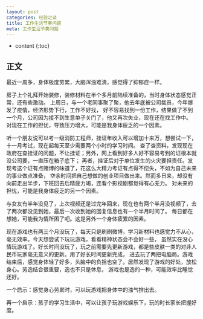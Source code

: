 ```yaml
---
layout: post
categories: 经验之谈
title: 工作生活节奏问题
meta: 工作生活节奏问题
---
```

* content
{:toc}

## 正文

最近一周多，身体极度劳累，大脑浑浊难清，感觉得了抑郁症一样。

房子上个礼拜开始装修，装修材料在半个多月前陆续准备的，当时身体状态感觉正常，还有些激动。
上周日，与一个老同事聚了聚，他去年底被公司裁员，今年爆发了疫情，经济形势下行，工作不好找，
好不容易找到一份工作，结果做了不到一个月，公司因为接不到生意单子关门了，他又再次失业，现在还在找工作中。
对现在工作的担忧，导致压力增大，可能是我身体疲乏的一个因素。

听一个朋友说可以考一级消防工程师，挂证年收入可以增加十来万，想尝试一下，十一月考试，现在起每天至少需要两个小时的学习时间。
查了查资料，发现现在政府在查挂证的问题，不让挂证；另外，网上看到好多人好不容易考到的证根本就没公司要，一直压在箱子底下；
再者，挂证后对于单位发生的火灾要担责任。发现考这个证有点赌博的味道了，花这么大精力考证有点得不偿失，不如为自己未来的事业做点准备，
空余时间把自己想做的创业项目做出来。然而多日来，却没有向前走出半步，下班回去后精疲力竭，连看个影视剧都觉得有心无力。
对未来的担忧，可能是我身体疲乏的另一个因素。

与女友有半年没见了，上次视频还是过完年回来，现在也有两个半月没视频了，去了两次都没见到她，最后一次收到她的回复信息也有一个半月时间了。
每日都在想她，可能我为情所困了吧。这是另外一个身体疲累的因素。

现在游戏也有两三个月没玩了，每天只是刷刷微博，学习新材料也感觉力不从心，毫无效率。今天想尝试下玩玩游戏，看看精神状态会不会好一些，
虽然实在没心情玩游戏了。好长时间没玩了，玩之前需要先更新游戏，都是些皮肤一类的对非人民币玩家毫无意义的更新。用了好长时间更新完成，
进去玩了两把电脑局。游戏结束后，感觉身体轻了好多，头脑中的负担也空了。居然发现了游戏的好处，放松身心。劳逸结合很重要，逸也不只是休息，
游戏也是逸的一种，可能效率比睡觉还好。

一个启示：感觉身心劳累时，可以玩游戏把身体中的浊气排出去。

再一个启示：孩子的学习生活中，可以让孩子玩游戏娱乐下，玩的时长家长把握好度。







